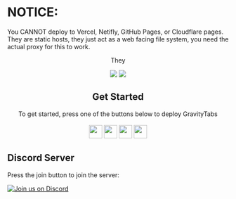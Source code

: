<!-- Notice for idiots -->
# NOTICE:

You CANNOT deploy to Vercel, Netifly, GitHub Pages, or Cloudflare pages. They are static hosts, they just act as a web facing file system, you need the actual proxy for this to work.

<!--
_ _ _ _ _ _ _
/\ | | | | | | | \ | | | | | |
/ \ _ __ ___ ___ | |_ | |__ _ _ ___ | |_ | \| | ___ | |_ __ __ ___ _ __ | | __
/ /\ \ | '_ ` _ \ / _ \ | __| | '_ \ | | | | / __| | __| | . ` | / _ \ | __| \ \ /\ / / / _ \ | '__| | |/ /
/ ____ \ | | | | | | | __/ | |_ | | | | | |_| | \__ \ | |_ | |\ | | __/ | |_ \ V V / | (_) | | | | <
/_/ \_\ |_| |_| |_| \___| \__| |_| |_| \__, | |___/ \__| |_| \_| \___| \__| \_/\_/ \___/ |_| |_|\_\
__/ |
|___/
-->
<!-- The font is called Big, if you are wondering -->
<div align="center">
They

<a href="" alt="Made with NodeJS"><img src="https://img.shields.io/badge/Made%20with-Node.JS-6DA55F?style=for-the-badge&logo=node.js&logoColor=white"></a>
<a href="https://github.com/amethystnetwork-dev/Hypertabs/graphs/contributors/" alt=""><img src="https://img.shields.io/github/contributors/amethystnetwork-dev/Hypertabs?style=for-the-badge"></a>

</div>

<div align="center">
<h2>Get Started</h2>
<a>To get started, press one of the buttons below to deploy GravityTabs</a>
<br>
<br>
<a href="https://app.cyclic.sh/api/app/deploy/amethystnetwork-dev/Hypertabs"><img height="30px" src="https://img.shields.io/badge/cyclic-2e59c7.svg?style=for-the-badge&logo=cyclic&logoColor=white"><img></a>
<a href="https://render.com/deploy?repo=https://github.com/amethystnetwork-dev/Hypertabs"><img height="30px" src="https://img.shields.io/badge/render-4f65f1.svg?style=for-the-badge&logo=render&logoColor=46e3b7"><img></a>
<a href="https://replit.com/~"><img height="30px" src="https://img.shields.io/badge/heroku-%23430098.svg?style=for-the-badge&logo=heroku&logoColor=white"><img></a>
<a href="https://railway.app/new/template/EBnCyy?referralCode=8zUUBB"><img height="30px" src="https://img.shields.io/badge/Railway-%234f0599.svg?style=for-the-badge&logo=railway&logoColor=white"><img></a>
</div>

## Discord Server

Press the join button to join the server:

[![Join us on Discord](https://invidget.switchblade.xyz/fzrmxgu2NR?theme=light)](https://discord.gg/Nu4ubwHFxe)